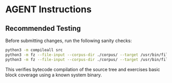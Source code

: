 # AGENT Instructions

## Recommended Testing
Before submitting changes, run the following sanity checks:

```bash
python3 -m compileall src
python3 -m fz --file-input --corpus-dir ./corpus/ --target /usr/bin/file --iterations 1
python3 -m fz --file-input --corpus-dir ./corpus/ --target /usr/bin/file --iterations 2  # optional sanity check
```

This verifies bytecode compilation of the source tree and exercises basic block coverage using a known system binary.
